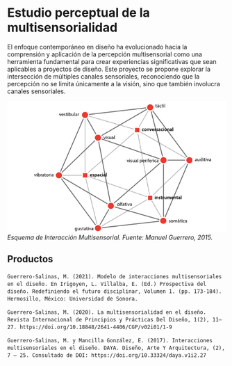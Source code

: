 # Estudio perceptual de la multisensorialidad

El enfoque contemporáneo en diseño ha evolucionado hacia la comprensión y aplicación de la percepción multisensorial como una herramienta fundamental para crear experiencias significativas que sean aplicables a proyectos de diseño. Este proyecto se propone explorar la intersección de múltiples canales sensoriales, reconociendo que la percepción no se limita únicamente a la visión, sino que también involucra canales sensoriales.

![Fig](sesorial_design.png)
*Esquema de Interacción Multisensorial. Fuente: <em>Manuel Guerrero, 2015.</em>*

## Productos

``Guerrero-Salinas, M. (2021). Modelo de interacciones multisensoriales en el diseño. En Irigoyen, L. Villalba, E. (Ed.) Prospectiva del diseño. Redefiniendo el futuro disciplinar, Volumen 1. (pp. 173-184). Hermosillo, México: Universidad de Sonora.``

``Guerrero-Salinas, M. (2020). La multisensorialidad en el diseño. Revista Internacional de Principios y Prácticas Del Diseño, 1(2), 11–27. https://doi.org/10.18848/2641-4406/CGP/v02i01/1-9``

``Guerrero-Salinas, M. y Mancilla González, E. (2017). Interacciones multisensoriales en el diseño. DAYA. Diseño, Arte Y Arquitectura, (2), 7 – 25. Consultado de DOI: https://doi.org/10.33324/daya.v1i2.27``
